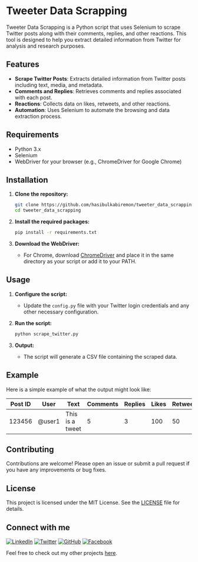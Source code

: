 # Tweeter Data Scrapping

Tweeter Data Scrapping is a Python script that uses Selenium to scrape Twitter posts along with their comments, replies, and other reactions. This tool is designed to help you extract detailed information from Twitter for analysis and research purposes.

## Features

- **Scrape Twitter Posts**: Extracts detailed information from Twitter posts including text, media, and metadata.
- **Comments and Replies**: Retrieves comments and replies associated with each post.
- **Reactions**: Collects data on likes, retweets, and other reactions.
- **Automation**: Uses Selenium to automate the browsing and data extraction process.

## Requirements

- Python 3.x
- Selenium
- WebDriver for your browser (e.g., ChromeDriver for Google Chrome)

## Installation

1. **Clone the repository:**
    ```bash
    git clone https://github.com/hasibulkabiremon/tweeter_data_scrapping.git
    cd tweeter_data_scrapping
    ```

2. **Install the required packages:**
    ```bash
    pip install -r requirements.txt
    ```

3. **Download the WebDriver:**
   - For Chrome, download [ChromeDriver](https://sites.google.com/a/chromium.org/chromedriver/downloads) and place it in the same directory as your script or add it to your PATH.

## Usage

1. **Configure the script:**
   - Update the `config.py` file with your Twitter login credentials and any other necessary configuration.

2. **Run the script:**
    ```bash
    python scrape_twitter.py
    ```

3. **Output:**
   - The script will generate a CSV file containing the scraped data.

## Example

Here is a simple example of what the output might look like:

| Post ID | User | Text | Comments | Replies | Likes | Retweets |
|---------|------|------|----------|---------|-------|----------|
| 123456  | @user1 | This is a tweet | 5 | 3 | 100 | 50 |

## Contributing

Contributions are welcome! Please open an issue or submit a pull request if you have any improvements or bug fixes.

## License

This project is licensed under the MIT License. See the [LICENSE](LICENSE) file for details.

## Connect with me

[![LinkedIn](https://img.shields.io/badge/LinkedIn-Profile-blue?style=flat-square&logo=linkedin)](https://www.linkedin.com/in/mdhasibul923853191) 
[![Twitter](https://img.shields.io/badge/Twitter-Profile-blue?style=flat-square&logo=twitter)](https://twitter.com/@hasib_kabi_emon) 
[![GitHub](https://img.shields.io/badge/GitHub-Profile-black?style=flat-square&logo=github)](https://github.com/hasibulkabiremon) 
[![Facebook](https://img.shields.io/badge/Facebook-Profile-blue?style=flat-square&logo=facebook)](https://facebook.com/hasibulc0) 

Feel free to check out my other projects [here](https://github.com/hasibulkabiremon?tab=repositories).
